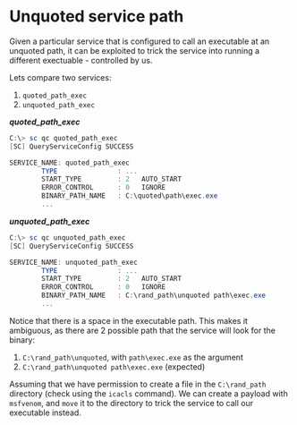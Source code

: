 # Unquoted service path

Given a particular service that is configured to call an executable at an unquoted path, it can be exploited to trick the service into running a different exectuable - controlled by us.

Lets compare two services:

1. `quoted_path_exec`
2. `unquoted_path_exec`

_**quoted\_path\_exec**_

```powershell
C:\> sc qc quoted_path_exec
[SC] QueryServiceConfig SUCCESS

SERVICE_NAME: quoted_path_exec
        TYPE               : ...
        START_TYPE         : 2   AUTO_START
        ERROR_CONTROL      : 0   IGNORE
        BINARY_PATH_NAME   : C:\quoted\path\exec.exe
        ...
```

_**unquoted\_path\_exec**_

```powershell
C:\> sc qc unquoted_path_exec
[SC] QueryServiceConfig SUCCESS

SERVICE_NAME: unquoted_path_exec
        TYPE               : ...
        START_TYPE         : 2   AUTO_START
        ERROR_CONTROL      : 0   IGNORE
        BINARY_PATH_NAME   : C:\rand_path\unquoted path\exec.exe
        ...
```

Notice that there is a space in the executable path. This makes it ambiguous, as there are 2 possible path that the service will look for the binary:

1. `C:\rand_path\unquoted`, with `path\exec.exe` as the argument
2. `C:\rand_path\unquoted path\exec.exe` (expected)

Assuming that we have permission to create a file in the `C:\rand_path` directory (check using the `icacls` command). We can create a payload with `msfvenom`, and `move` it to the directory to trick the service to call our executable instead.
